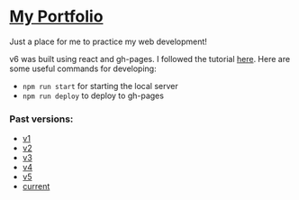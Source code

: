 # [My Portfolio](https://ryazlee.github.io/)

Just a place for me to practice my web development!

v6 was built using react and gh-pages.  I followed the tutorial [here](https://dev.to/yuribenjamin/how-to-deploy-react-app-in-github-pages-2a1f).  Here are some useful commands for developing:
* `npm run start` for starting the local server
* `npm run deploy` to deploy to gh-pages

### Past versions:
* [v1](https://ryazlee.github.io/archive/v1/)
* [v2](https://ryazlee.github.io/archive/v2/)
* [v3](https://ryazlee.github.io/archive/v3/)
* [v4](https://ryazlee.github.io/archive/v4/)
* [v5](https://ryazlee.github.io/archive/v5/)
* [current](https://ryazlee.github.io/)

